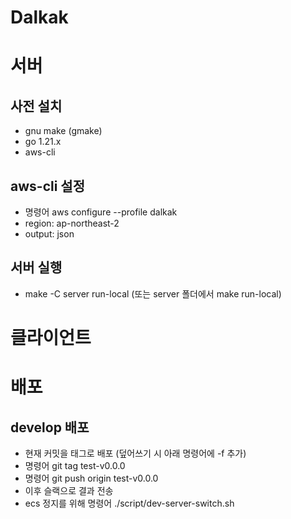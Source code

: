 # Dalkak

# 서버

## 사전 설치

- gnu make (gmake)
- go 1.21.x
- aws-cli

## aws-cli 설정

 - 명령어 aws configure --profile dalkak
 - region: ap-northeast-2
 - output: json

## 서버 실행

 - make -C server run-local
 (또는 server 폴더에서 make run-local)


# 클라이언트

# 배포

## develop 배포
 - 현재 커밋을 태그로 배포 (덮어쓰기 시 아래 명령어에 -f 추가)
 - 명령어 git tag test-v0.0.0
 - 명령어 git push origin test-v0.0.0
 - 이후 슬랙으로 결과 전송
 - ecs 정지를 위해 명령어 ./script/dev-server-switch.sh
 